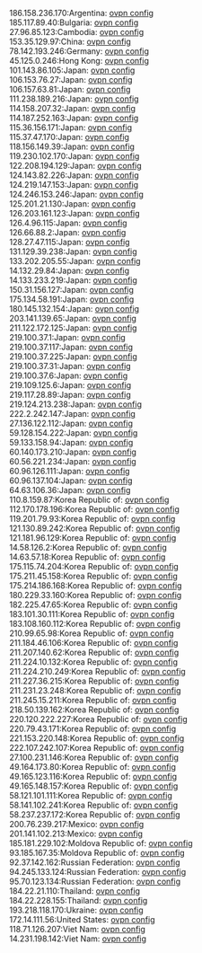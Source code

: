 186.158.236.170:Argentina: [ovpn config](vpn/186_158_236_170.ovpn)  
185.117.89.40:Bulgaria: [ovpn config](vpn/185_117_89_40.ovpn)  
27.96.85.123:Cambodia: [ovpn config](vpn/27_96_85_123.ovpn)  
153.35.129.97:China: [ovpn config](vpn/153_35_129_97.ovpn)  
78.142.193.246:Germany: [ovpn config](vpn/78_142_193_246.ovpn)  
45.125.0.246:Hong Kong: [ovpn config](vpn/45_125_0_246.ovpn)  
101.143.86.105:Japan: [ovpn config](vpn/101_143_86_105.ovpn)  
106.153.76.27:Japan: [ovpn config](vpn/106_153_76_27.ovpn)  
106.157.63.81:Japan: [ovpn config](vpn/106_157_63_81.ovpn)  
111.238.189.216:Japan: [ovpn config](vpn/111_238_189_216.ovpn)  
114.158.207.32:Japan: [ovpn config](vpn/114_158_207_32.ovpn)  
114.187.252.163:Japan: [ovpn config](vpn/114_187_252_163.ovpn)  
115.36.156.171:Japan: [ovpn config](vpn/115_36_156_171.ovpn)  
115.37.47.170:Japan: [ovpn config](vpn/115_37_47_170.ovpn)  
118.156.149.39:Japan: [ovpn config](vpn/118_156_149_39.ovpn)  
119.230.102.170:Japan: [ovpn config](vpn/119_230_102_170.ovpn)  
122.208.194.129:Japan: [ovpn config](vpn/122_208_194_129.ovpn)  
124.143.82.226:Japan: [ovpn config](vpn/124_143_82_226.ovpn)  
124.219.147.153:Japan: [ovpn config](vpn/124_219_147_153.ovpn)  
124.246.153.246:Japan: [ovpn config](vpn/124_246_153_246.ovpn)  
125.201.21.130:Japan: [ovpn config](vpn/125_201_21_130.ovpn)  
126.203.161.123:Japan: [ovpn config](vpn/126_203_161_123.ovpn)  
126.4.96.115:Japan: [ovpn config](vpn/126_4_96_115.ovpn)  
126.66.88.2:Japan: [ovpn config](vpn/126_66_88_2.ovpn)  
128.27.47.115:Japan: [ovpn config](vpn/128_27_47_115.ovpn)  
131.129.39.238:Japan: [ovpn config](vpn/131_129_39_238.ovpn)  
133.202.205.55:Japan: [ovpn config](vpn/133_202_205_55.ovpn)  
14.132.29.84:Japan: [ovpn config](vpn/14_132_29_84.ovpn)  
14.133.233.219:Japan: [ovpn config](vpn/14_133_233_219.ovpn)  
150.31.156.127:Japan: [ovpn config](vpn/150_31_156_127.ovpn)  
175.134.58.191:Japan: [ovpn config](vpn/175_134_58_191.ovpn)  
180.145.132.154:Japan: [ovpn config](vpn/180_145_132_154.ovpn)  
203.141.139.65:Japan: [ovpn config](vpn/203_141_139_65.ovpn)  
211.122.172.125:Japan: [ovpn config](vpn/211_122_172_125.ovpn)  
219.100.37.1:Japan: [ovpn config](vpn/219_100_37_1.ovpn)  
219.100.37.117:Japan: [ovpn config](vpn/219_100_37_117.ovpn)  
219.100.37.225:Japan: [ovpn config](vpn/219_100_37_225.ovpn)  
219.100.37.31:Japan: [ovpn config](vpn/219_100_37_31.ovpn)  
219.100.37.6:Japan: [ovpn config](vpn/219_100_37_6.ovpn)  
219.109.125.6:Japan: [ovpn config](vpn/219_109_125_6.ovpn)  
219.117.28.89:Japan: [ovpn config](vpn/219_117_28_89.ovpn)  
219.124.213.238:Japan: [ovpn config](vpn/219_124_213_238.ovpn)  
222.2.242.147:Japan: [ovpn config](vpn/222_2_242_147.ovpn)  
27.136.122.112:Japan: [ovpn config](vpn/27_136_122_112.ovpn)  
59.128.154.222:Japan: [ovpn config](vpn/59_128_154_222.ovpn)  
59.133.158.94:Japan: [ovpn config](vpn/59_133_158_94.ovpn)  
60.140.173.210:Japan: [ovpn config](vpn/60_140_173_210.ovpn)  
60.56.221.234:Japan: [ovpn config](vpn/60_56_221_234.ovpn)  
60.96.126.111:Japan: [ovpn config](vpn/60_96_126_111.ovpn)  
60.96.137.104:Japan: [ovpn config](vpn/60_96_137_104.ovpn)  
64.63.106.36:Japan: [ovpn config](vpn/64_63_106_36.ovpn)  
110.8.159.87:Korea Republic of: [ovpn config](vpn/110_8_159_87.ovpn)  
112.170.178.196:Korea Republic of: [ovpn config](vpn/112_170_178_196.ovpn)  
119.201.79.93:Korea Republic of: [ovpn config](vpn/119_201_79_93.ovpn)  
121.130.89.242:Korea Republic of: [ovpn config](vpn/121_130_89_242.ovpn)  
121.181.96.129:Korea Republic of: [ovpn config](vpn/121_181_96_129.ovpn)  
14.58.126.2:Korea Republic of: [ovpn config](vpn/14_58_126_2.ovpn)  
14.63.57.18:Korea Republic of: [ovpn config](vpn/14_63_57_18.ovpn)  
175.115.74.204:Korea Republic of: [ovpn config](vpn/175_115_74_204.ovpn)  
175.211.45.158:Korea Republic of: [ovpn config](vpn/175_211_45_158.ovpn)  
175.214.186.168:Korea Republic of: [ovpn config](vpn/175_214_186_168.ovpn)  
180.229.33.160:Korea Republic of: [ovpn config](vpn/180_229_33_160.ovpn)  
182.225.47.65:Korea Republic of: [ovpn config](vpn/182_225_47_65.ovpn)  
183.101.30.111:Korea Republic of: [ovpn config](vpn/183_101_30_111.ovpn)  
183.108.160.112:Korea Republic of: [ovpn config](vpn/183_108_160_112.ovpn)  
210.99.65.98:Korea Republic of: [ovpn config](vpn/210_99_65_98.ovpn)  
211.184.46.106:Korea Republic of: [ovpn config](vpn/211_184_46_106.ovpn)  
211.207.140.62:Korea Republic of: [ovpn config](vpn/211_207_140_62.ovpn)  
211.224.10.132:Korea Republic of: [ovpn config](vpn/211_224_10_132.ovpn)  
211.224.210.249:Korea Republic of: [ovpn config](vpn/211_224_210_249.ovpn)  
211.227.36.215:Korea Republic of: [ovpn config](vpn/211_227_36_215.ovpn)  
211.231.23.248:Korea Republic of: [ovpn config](vpn/211_231_23_248.ovpn)  
211.245.15.211:Korea Republic of: [ovpn config](vpn/211_245_15_211.ovpn)  
218.50.139.162:Korea Republic of: [ovpn config](vpn/218_50_139_162.ovpn)  
220.120.222.227:Korea Republic of: [ovpn config](vpn/220_120_222_227.ovpn)  
220.79.43.171:Korea Republic of: [ovpn config](vpn/220_79_43_171.ovpn)  
221.153.220.148:Korea Republic of: [ovpn config](vpn/221_153_220_148.ovpn)  
222.107.242.107:Korea Republic of: [ovpn config](vpn/222_107_242_107.ovpn)  
27.100.231.146:Korea Republic of: [ovpn config](vpn/27_100_231_146.ovpn)  
49.164.173.80:Korea Republic of: [ovpn config](vpn/49_164_173_80.ovpn)  
49.165.123.116:Korea Republic of: [ovpn config](vpn/49_165_123_116.ovpn)  
49.165.148.157:Korea Republic of: [ovpn config](vpn/49_165_148_157.ovpn)  
58.121.101.111:Korea Republic of: [ovpn config](vpn/58_121_101_111.ovpn)  
58.141.102.241:Korea Republic of: [ovpn config](vpn/58_141_102_241.ovpn)  
58.237.237.172:Korea Republic of: [ovpn config](vpn/58_237_237_172.ovpn)  
200.76.239.217:Mexico: [ovpn config](vpn/200_76_239_217.ovpn)  
201.141.102.213:Mexico: [ovpn config](vpn/201_141_102_213.ovpn)  
185.181.229.102:Moldova Republic of: [ovpn config](vpn/185_181_229_102.ovpn)  
93.185.167.35:Moldova Republic of: [ovpn config](vpn/93_185_167_35.ovpn)  
92.37.142.162:Russian Federation: [ovpn config](vpn/92_37_142_162.ovpn)  
94.245.133.124:Russian Federation: [ovpn config](vpn/94_245_133_124.ovpn)  
95.70.123.134:Russian Federation: [ovpn config](vpn/95_70_123_134.ovpn)  
184.22.21.110:Thailand: [ovpn config](vpn/184_22_21_110.ovpn)  
184.22.228.155:Thailand: [ovpn config](vpn/184_22_228_155.ovpn)  
193.218.118.170:Ukraine: [ovpn config](vpn/193_218_118_170.ovpn)  
172.14.111.56:United States: [ovpn config](vpn/172_14_111_56.ovpn)  
118.71.126.207:Viet Nam: [ovpn config](vpn/118_71_126_207.ovpn)  
14.231.198.142:Viet Nam: [ovpn config](vpn/14_231_198_142.ovpn)  
